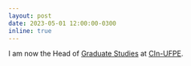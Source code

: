 ```yaml
---
layout: post
date: 2023-05-01 12:00:00-0300
inline: true
---
```


I am now the Head of [Graduate Studies](https://secpos.cin.ufpe.br/) at [CIn-UFPE](https://www.cin.ufpe.br/).